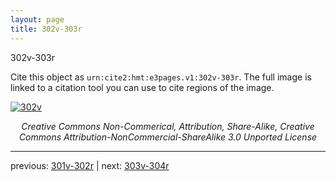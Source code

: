 ```yaml
---
layout: page
title: 302v-303r
---
```


302v-303r

Cite this object as `urn:cite2:hmt:e3pages.v1:302v-303r`.  The full image is linked to a citation tool you can use to cite regions of the image.

[![302v](http://www.homermultitext.org/iipsrv?IIIF=/project/homer/pyramidal/deepzoom/hmt/e3bifolio/v1/null.tif/full/800,/0/default.jpg)](http://www.homermultitext.org/ict2/?urn=urn:cite2:hmt:e3bifolio.v1:null) 

<p style="text-align: center; font-style: italic;">Creative Commons Non-Commerical, Attribution, Share-Alike, Creative Commons Attribution-NonCommercial-ShareAlike 3.0 Unported License</p>

---

previous: [301v-302r](../301v-302r/) | next: [303v-304r](../303v-304r/)